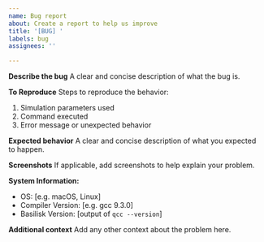 ```yaml
---
name: Bug report
about: Create a report to help us improve
title: '[BUG] '
labels: bug
assignees: ''

---
```


**Describe the bug**
A clear and concise description of what the bug is.

**To Reproduce**
Steps to reproduce the behavior:
1. Simulation parameters used
2. Command executed
3. Error message or unexpected behavior

**Expected behavior**
A clear and concise description of what you expected to happen.

**Screenshots**
If applicable, add screenshots to help explain your problem.

**System Information:**
 - OS: [e.g. macOS, Linux]
 - Compiler Version: [e.g. gcc 9.3.0]
 - Basilisk Version: [output of `qcc --version`]

**Additional context**
Add any other context about the problem here.
